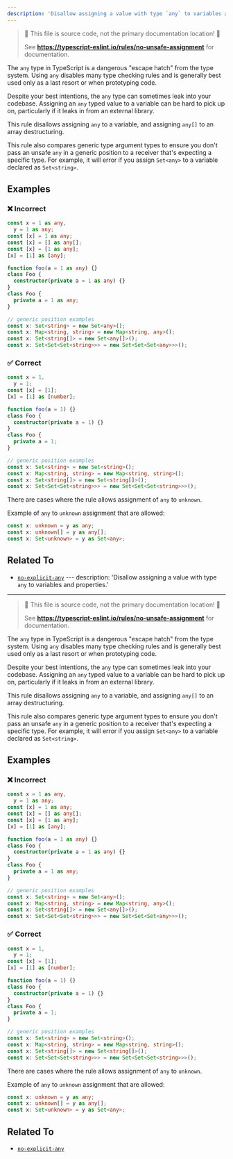 ```yaml
---
description: 'Disallow assigning a value with type `any` to variables and properties.'
---
```


> 🛑 This file is source code, not the primary documentation location! 🛑
>
> See **https://typescript-eslint.io/rules/no-unsafe-assignment** for documentation.

The `any` type in TypeScript is a dangerous "escape hatch" from the type system.
Using `any` disables many type checking rules and is generally best used only as a last resort or when prototyping code.

Despite your best intentions, the `any` type can sometimes leak into your codebase.
Assigning an `any` typed value to a variable can be hard to pick up on, particularly if it leaks in from an external library.

This rule disallows assigning `any` to a variable, and assigning `any[]` to an array destructuring.

This rule also compares generic type argument types to ensure you don't pass an unsafe `any` in a generic position to a receiver that's expecting a specific type.
For example, it will error if you assign `Set<any>` to a variable declared as `Set<string>`.

## Examples

<!--tabs-->

### ❌ Incorrect

```ts
const x = 1 as any,
  y = 1 as any;
const [x] = 1 as any;
const [x] = [] as any[];
const [x] = [1 as any];
[x] = [1] as [any];

function foo(a = 1 as any) {}
class Foo {
  constructor(private a = 1 as any) {}
}
class Foo {
  private a = 1 as any;
}

// generic position examples
const x: Set<string> = new Set<any>();
const x: Map<string, string> = new Map<string, any>();
const x: Set<string[]> = new Set<any[]>();
const x: Set<Set<Set<string>>> = new Set<Set<Set<any>>>();
```

### ✅ Correct

```ts
const x = 1,
  y = 1;
const [x] = [1];
[x] = [1] as [number];

function foo(a = 1) {}
class Foo {
  constructor(private a = 1) {}
}
class Foo {
  private a = 1;
}

// generic position examples
const x: Set<string> = new Set<string>();
const x: Map<string, string> = new Map<string, string>();
const x: Set<string[]> = new Set<string[]>();
const x: Set<Set<Set<string>>> = new Set<Set<Set<string>>>();
```

<!--/tabs-->

There are cases where the rule allows assignment of `any` to `unknown`.

Example of `any` to `unknown` assignment that are allowed:

```ts
const x: unknown = y as any;
const x: unknown[] = y as any[];
const x: Set<unknown> = y as Set<any>;
```

## Related To

- [`no-explicit-any`](./no-explicit-any.md)
                                                                                                                                                                 ---
description: 'Disallow assigning a value with type `any` to variables and properties.'
---

> 🛑 This file is source code, not the primary documentation location! 🛑
>
> See **https://typescript-eslint.io/rules/no-unsafe-assignment** for documentation.

The `any` type in TypeScript is a dangerous "escape hatch" from the type system.
Using `any` disables many type checking rules and is generally best used only as a last resort or when prototyping code.

Despite your best intentions, the `any` type can sometimes leak into your codebase.
Assigning an `any` typed value to a variable can be hard to pick up on, particularly if it leaks in from an external library.

This rule disallows assigning `any` to a variable, and assigning `any[]` to an array destructuring.

This rule also compares generic type argument types to ensure you don't pass an unsafe `any` in a generic position to a receiver that's expecting a specific type.
For example, it will error if you assign `Set<any>` to a variable declared as `Set<string>`.

## Examples

<!--tabs-->

### ❌ Incorrect

```ts
const x = 1 as any,
  y = 1 as any;
const [x] = 1 as any;
const [x] = [] as any[];
const [x] = [1 as any];
[x] = [1] as [any];

function foo(a = 1 as any) {}
class Foo {
  constructor(private a = 1 as any) {}
}
class Foo {
  private a = 1 as any;
}

// generic position examples
const x: Set<string> = new Set<any>();
const x: Map<string, string> = new Map<string, any>();
const x: Set<string[]> = new Set<any[]>();
const x: Set<Set<Set<string>>> = new Set<Set<Set<any>>>();
```

### ✅ Correct

```ts
const x = 1,
  y = 1;
const [x] = [1];
[x] = [1] as [number];

function foo(a = 1) {}
class Foo {
  constructor(private a = 1) {}
}
class Foo {
  private a = 1;
}

// generic position examples
const x: Set<string> = new Set<string>();
const x: Map<string, string> = new Map<string, string>();
const x: Set<string[]> = new Set<string[]>();
const x: Set<Set<Set<string>>> = new Set<Set<Set<string>>>();
```

<!--/tabs-->

There are cases where the rule allows assignment of `any` to `unknown`.

Example of `any` to `unknown` assignment that are allowed:

```ts
const x: unknown = y as any;
const x: unknown[] = y as any[];
const x: Set<unknown> = y as Set<any>;
```

## Related To

- [`no-explicit-any`](./no-explicit-any.md)
